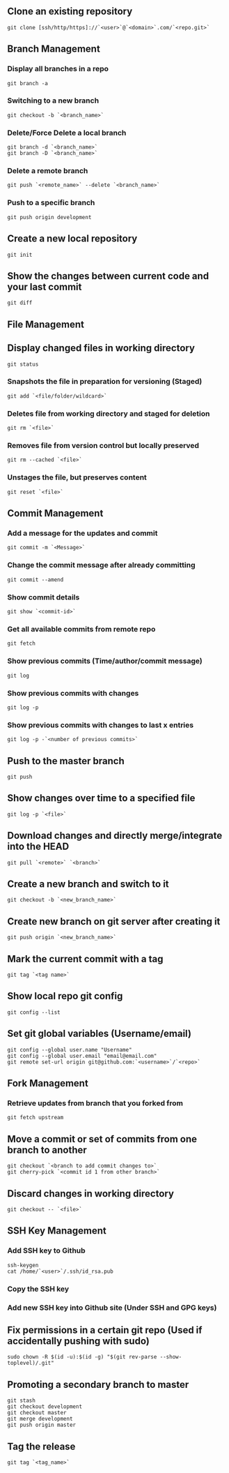 ## Clone an existing repository

```
git clone [ssh/http/https]://`<user>`@`<domain>`.com/`<repo.git>`
```

## Branch Management
### Display all branches in a repo

```
git branch -a
```

### Switching to a new branch

```
git checkout -b `<branch_name>`
```

### Delete/Force Delete a local branch

```
git branch -d `<branch_name>`
git branch -D `<branch_name>`
```

### Delete a remote branch

```
git push `<remote_name>` --delete `<branch_name>`
```

### Push to a specific branch

```
git push origin development
```

## Create a new local repository

```
git init
```

## Show the changes between current code and your last commit

```
git diff
```


## File Management
## Display changed files in working directory

```
git status
```

### Snapshots the file in preparation for versioning (Staged)

```
git add `<file/folder/wildcard>`
```

### Deletes file from working directory and staged for deletion

```
git rm `<file>`
```

### Removes file from version control but locally preserved

```
git rm --cached `<file>`
```

### Unstages the file, but preserves content

```
git reset `<file>`
```

## Commit Management
### Add a message for the updates and commit

```
git commit -m `<Message>`
```

### Change the commit message after already committing

```
git commit --amend
```

### Show commit details

```
git show `<commit-id>`
```

### Get all available commits from remote repo

```
git fetch
```

### Show previous commits (Time/author/commit message)

```
git log
```

### Show previous commits with changes

```
git log -p
```

### Show previous commits with changes to last x entries

```
git log -p -`<number of previous commits>`
```

## Push to the master branch

```
git push
```

## Show changes over time to a specified file

```
git log -p `<file>`
```

## Download changes and directly merge/integrate into the HEAD

```
git pull `<remote>` `<branch>`
```

## Create a new branch and switch to it

```
git checkout -b `<new_branch_name>`
```

## Create new branch on git server after creating it

```
git push origin `<new_branch_name>`
```

## Mark the current commit with a tag

```
git tag `<tag name>`
```

## Show local repo git config

```
git config --list
```

## Set git global variables (Username/email)

```
git config --global user.name "Username"
git config --global user.email "email@email.com"
git remote set-url origin git@github.com:`<username>`/`<repo>`
```

## Fork Management
### Retrieve updates from branch that you forked from

```
git fetch upstream
```

## Move a commit or set of commits from one branch to another

```
git checkout `<branch to add commit changes to>`
git cherry-pick `<commit id 1 from other branch>`
```

## Discard changes in working directory

```
git checkout -- `<file>`
```

## SSH Key Management
### Add SSH key to Github

```
ssh-keygen
cat /home/`<user>`/.ssh/id_rsa.pub
```

### Copy the SSH key
### Add new SSH key into Github site (Under SSH and GPG keys)

## Fix permissions in a certain git repo (Used if accidentally pushing with sudo)

```
sudo chown -R $(id -u):$(id -g) "$(git rev-parse --show-toplevel)/.git"
```

## Promoting a secondary branch to master

```
git stash
git checkout development
git checkout master
git merge development
git push origin master
```

## Tag the release

```
git tag `<tag_name>`
```